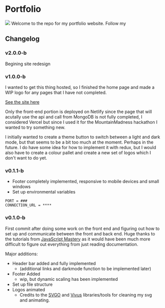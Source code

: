 # Portfolio

<img src="./design_files/Home.png">
Welcome to the repo for my portfolio website. Follow my

## Changelog

### v2.0.0-b

Begining site redesign

### v1.0.0-b

I wanted to get this thing hosted, so I finished the home page and made a WIP logo for any pages that I have not completed.

[See the site here](https://www.alexli.tech/)

Only the front-end portion is deployed on Netlify since the page that will acutally use the api and call from MongoDB is not fully completed, I considered Vercel but since I used it for the MountainMadness hackathon I wanted to try something new.

I initially wanted to create a theme button to switch between a light and dark mode, but that seems to be a bit too much at the moment. Perhaps in the future. I do have some idea for how to implement it with redux, but I would also have to create a colour pallet and create a new set of logos which I don't want to do yet.

### v0.1.1-b

- Footer completely implemented, responsive to mobile devices and small windows
- Set up environmental variables

```
PORT = ###
CONNECTION_URL = ****
```

### v0.1.0-b

First commit after doing some work on the front end and figuring out how to set up and communicate between the front and back end. Huge thanks to the tutorials from [JavaScript Mastery](https://www.youtube.com/channel/UCmXmlB4-HJytD7wek0Uo97A) as it would have been much more difficult to figure out everything from just reading documentation.

Major additions:

- Header bar added and fully implemented
  - (additional links and darkmode function to be implemented later)
- Footer Added
  - wip, but dynamic scaling has been implemented
- Set up file structure
- Logos animated
  - Credits to the [SVGO](https://github.com/svg/svgo) and [Vivus](https://github.com/maxwellito/vivus) libraries/tools for cleaning my svg and animating.

